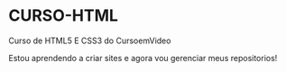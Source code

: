 # CURSO-HTML
 Curso de HTML5 E CSS3 do CursoemVideo

 Estou aprendendo a criar sites e agora vou gerenciar meus repositorios!
